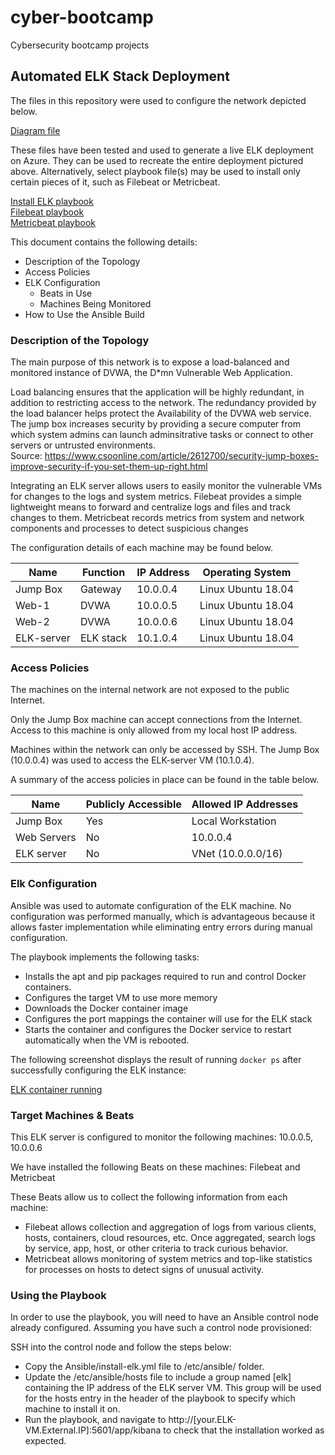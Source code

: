 # cyber-bootcamp
Cybersecurity bootcamp projects
## Automated ELK Stack Deployment

The files in this repository were used to configure the network depicted below.

 [Diagram file](https://github.com/mbwaddell/cyber-bootcamp/blob/main/Diagrams/Virtual%20Network%20%2B%20ELK-server_BW.drawio.png)

These files have been tested and used to generate a live ELK deployment on Azure. They can be used to recreate the entire deployment pictured above. Alternatively, select playbook file(s) may be used to install only certain pieces of it, such as Filebeat or Metricbeat.

[Install ELK playbook](https://github.com/mbwaddell/cyber-bootcamp/blob/main/Ansible/install-elk.yml)  
[Filebeat playbook](https://github.com/mbwaddell/cyber-bootcamp/blob/main/Ansible/filebeat-playbook.yml)  
[Metricbeat playbook](https://github.com/mbwaddell/cyber-bootcamp/blob/main/Ansible/metricbeat-playbook.yml)  

This document contains the following details:
- Description of the Topology
- Access Policies
- ELK Configuration
  - Beats in Use
  - Machines Being Monitored
- How to Use the Ansible Build


### Description of the Topology

The main purpose of this network is to expose a load-balanced and monitored instance of DVWA, the D*mn Vulnerable Web Application.

Load balancing ensures that the application will be highly redundant, in addition to restricting access to the network.
The redundancy provided by the load balancer helps protect the Availability of the DVWA web service. The jump box increases security by providing a secure computer from which system admins can launch adminsitrative tasks or connect to other servers or untrusted environments.  
Source: https://www.csoonline.com/article/2612700/security-jump-boxes-improve-security-if-you-set-them-up-right.html

Integrating an ELK server allows users to easily monitor the vulnerable VMs for changes to the logs and system metrics.
Filebeat provides a simple lightweight means to forward and centralize logs and files and track changes to them.
Metricbeat records metrics from system and network components and processes to detect suspicious changes

The configuration details of each machine may be found below.

| Name       | Function  | IP Address | Operating System   |
|------------|-----------|------------|--------------------|
| Jump Box   | Gateway   | 10.0.0.4   | Linux Ubuntu 18.04 |
| Web-1      | DVWA      | 10.0.0.5   | Linux Ubuntu 18.04 |
| Web-2      | DVWA      | 10.0.0.6   | Linux Ubuntu 18.04 |
| ELK-server | ELK stack | 10.1.0.4   | Linux Ubuntu 18.04 |

### Access Policies

The machines on the internal network are not exposed to the public Internet. 

Only the Jump Box machine can accept connections from the Internet. Access to this machine is only allowed from my local host IP address.

Machines within the network can only be accessed by SSH.
The Jump Box (10.0.0.4) was used to access the ELK-server VM (10.1.0.4).

A summary of the access policies in place can be found in the table below.

| Name        | Publicly Accessible | Allowed IP Addresses |
|-------------|---------------------|----------------------|
| Jump Box    | Yes                 | Local Workstation    |
| Web Servers | No                  | 10.0.0.4             |
| ELK server  | No                  | VNet (10.0.0.0/16)   |

### Elk Configuration

Ansible was used to automate configuration of the ELK machine. No configuration was performed manually, which is advantageous because it allows faster implementation while eliminating entry errors during manual configuration.

The playbook implements the following tasks:
- Installs the apt and pip packages required to run and control Docker containers.
- Configures the target VM to use more memory
- Downloads the Docker container image
- Configures the port mappings the container will use for the ELK stack
- Starts the container and configures the Docker service to restart automatically when the VM is rebooted.

The following screenshot displays the result of running `docker ps` after successfully configuring the ELK instance:

[ELK container running](https://github.com/mbwaddell/cyber-bootcamp/blob/main/Images/ELK%20container%20running.png)

### Target Machines & Beats
This ELK server is configured to monitor the following machines:
10.0.0.5, 10.0.0.6

We have installed the following Beats on these machines:
Filebeat and Metricbeat

These Beats allow us to collect the following information from each machine:
- Filebeat allows collection and aggregation of logs from various clients, hosts, containers, cloud resources, etc.  Once aggregated, search   logs by service, app, host, or other criteria to track curious behavior.
- Metricbeat allows monitoring of system metrics and top-like statistics for processes on hosts to detect signs of unusual activity.

### Using the Playbook
In order to use the playbook, you will need to have an Ansible control node already configured. Assuming you have such a control node provisioned: 

SSH into the control node and follow the steps below:
- Copy the Ansible/install-elk.yml file to /etc/ansible/ folder.
- Update the /etc/ansible/hosts file to include a group named [elk] containing the IP address of the ELK server VM. This group will be used for the hosts entry in the header of the playbook to specify which machine to install it on.
- Run the playbook, and navigate to http://[your.ELK-VM.External.IP]:5601/app/kibana to check that the installation worked as expected.
